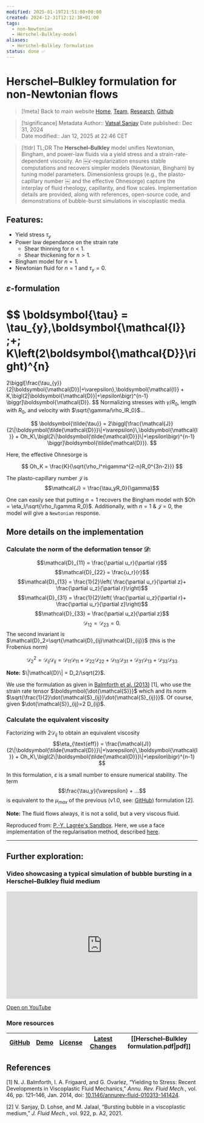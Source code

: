 ```yaml
---
modified: 2025-01-19T21:51:08+00:00
created: 2024-12-31T12:12:38+01:00
tags:
  - non-Newtonian
  - Herschel-Bulkley-model
aliases:
  - Herschel–Bulkley formulation
status: done ✅
---
```

# Herschel–Bulkley formulation for non-Newtonian flows
> [!meta] Back to main website
> [Home](https://comphy-lab.org/), [Team](https://comphy-lab.org/team), [Research](https://comphy-lab.org/research), [Github](https://github.com/comphy-lab)

> [!significance] Metadata
> Author:: [Vatsal Sanjay](https://vatsalsanjay.com)
> Date published:: Dec 31, 2024<br>
> Date modified:: Jan 12, 2025 at 22:46 CET

> [!tldr] TL;DR
> The **Herschel–Bulkley** model unifies Newtonian, Bingham, and power-law fluids via a yield stress and a strain-rate-dependent viscosity. An ￼$\epsilon$-regularization ensures stable computations and recovers simpler models (Newtonian, Bingham) by tuning model parameters. Dimensionless groups (e.g., the plasto-capillary number ￼ and the effective Ohnesorge) capture the interplay of fluid rheology, capillarity, and flow scales. Implementation details are provided, along with references, open-source code, and demonstrations of bubble-burst simulations in viscoplastic media.
## Features:
* Yield stress $\tau_y$
* Power law dependance on the strain rate
	* Shear thinning for $n < 1$. 
	* Shear thickening for $n > 1$. 
* Bingham model for $n = 1$. 
* Newtonian fluid for $n = 1$ and $\tau_y = 0$. 

## $\varepsilon$-formulation
$$
\boldsymbol{\tau} = 
\tau_{y}\,\boldsymbol{\mathcal{I}} \;+\; K\left(2\boldsymbol{\mathcal{D}}\right)^{n}
=
2\biggl[\frac{\tau_{y}}{2\|\boldsymbol{\mathcal{D}}\|+\varepsilon}\,\boldsymbol{\mathcal{I}}
+
K\,\bigl(2\|\boldsymbol{\mathcal{D}}\|+\epsilon\bigr)^{n-1}
\biggr]\boldsymbol{\mathcal{D}}.
$$
Normalizing stresses with $\gamma/R_0$, length with $R_0$, and velocity with $\sqrt{\gamma/\rho_lR_0}$...


$$
\boldsymbol{\tilde{\tau}} =
2\biggl[\frac{\mathcal{J}}{2\|\boldsymbol{\tilde{\mathcal{D}}}\|+\varepsilon}\,\boldsymbol{\mathcal{I}}
+
Oh_K\,\bigl(2\|\boldsymbol{\tilde{\mathcal{D}}}\|+\epsilon\bigr)^{n-1}
\biggr]\boldsymbol{\tilde{\mathcal{D}}}.
$$

Here, the effective Ohnesorge is

$$
Oh_K = \frac{K}{\sqrt{\rho_l^n\gamma^{2-n}R_0^{3n-2}}}
$$

The plasto-capillary number $\mathcal{J}$ is
$$\mathcal{J} = \frac{\tau_yR_0}{\gamma}$$

One can easily see that putting $n = 1$ recovers the Bingham model with $Oh = \eta_l/\sqrt{\rho_l\gamma R_0}$. Additionally, with $n = 1$ & $\mathcal{J}$ = 0, the model will give a `Newtonian` response. 

## More details on the implementation

### Calculate the norm of the deformation tensor $\boldsymbol{\mathcal{D}}$:
$$\mathcal{D}_{11} = \frac{\partial u_r}{\partial r}$$
$$\mathcal{D}_{22} = \frac{u_r}{r}$$
$$\mathcal{D}_{13} = \frac{1}{2}\left( \frac{\partial u_r}{\partial z}+ \frac{\partial u_z}{\partial r}\right)$$$$\mathcal{D}_{31} = \frac{1}{2}\left( \frac{\partial u_z}{\partial r}+ \frac{\partial u_r}{\partial z}\right)$$
$$\mathcal{D}_{33} = \frac{\partial u_z}{\partial z}$$
$$\mathcal{D}_{12} = \mathcal{D}_{23} = 0.$$
The second invariant is $\mathcal{D}_2=\sqrt{\mathcal{D}_{ij}\mathcal{D}_{ij}}$ (this is the Frobenius norm)

$$\mathcal{D}_2^2= \mathcal{D}_{ij}\mathcal{D}_{ij}= \mathcal{D}_{11}\mathcal{D}_{11} + \mathcal{D}_{22}\mathcal{D}_{22} + \mathcal{D}_{13}\mathcal{D}_{31} + \mathcal{D}_{31}\mathcal{D}_{13} + \mathcal{D}_{33}\mathcal{D}_{33}$$

**Note:** $\|\mathcal{D}\| = D_2/\sqrt{2}$.<br/>

We use the formulation as given in [Balmforth et al. (2013)](https://www.annualreviews.org/doi/pdf/10.1146/annurev-fluid-010313-141424) [1], who use the strain rate tensor $\boldsymbol{\dot{\mathcal{S}}}$ which and its norm $\sqrt{\frac{1}{2}\dot{\mathcal{S}_{ij}}\dot{\mathcal{S}_{ij}}}$. Of course, given $\dot{\mathcal{S}}_{ij}=2 D_{ij}$.

### Calculate the equivalent viscosity

Factorizing with $2 \mathcal{D}_{ij}$ to obtain an equivalent viscosity
$$\eta_{\text{eff}} = \frac{\mathcal{J}}{2\|\boldsymbol{\tilde{\mathcal{D}}}\|+\varepsilon}\,\boldsymbol{\mathcal{I}}
+
Oh_K\,\bigl(2\|\boldsymbol{\tilde{\mathcal{D}}}\|+\epsilon\bigr)^{n-1}
$$

In this formulation, $\varepsilon$ is a small number to ensure numerical stability. 
The term $$\frac{\tau_y}{\varepsilon} + ...$$is equivalent to the $\mu_{max}$ of the previous (v1.0, see: [GitHub](https://github.com/VatsalSy/Bursting-Bubble-In-a-Viscoplastic-Medium)) formulation [2].

  
**Note:** The fluid flows always, it is not a solid, but a very viscous fluid.
 

Reproduced from: [P.-Y. Lagrée's Sandbox](http://basilisk.fr/sandbox/M1EMN/Exemples/bingham_simple.c). Here, we use a face implementation of the regularisation method, described [here](http://basilisk.fr/sandbox/vatsal/GenaralizedNewtonian/Couette_NonNewtonian.c).

---

## Further exploration:

### Video showcasing a typical simulation of bubble bursting in a Herschel–Bulkley fluid medium 

<div style="position:relative;padding-bottom:56.25%;height:0;overflow:hidden;max-width:100%;">
    <iframe 
        style="position:absolute;top:0;left:0;width:100%;height:100%;border:0;"
        src="https://www.youtube.com/embed/NmvCVsiEZIA"
        title="YouTube video player"
        allow="accelerometer; autoplay; clipboard-write; encrypted-media; gyroscope; picture-in-picture"
        allowfullscreen>
    </iframe>
</div>

[Open on YouTube](https://youtu.be/NmvCVsiEZIA)

### More resources
| [GitHub](https://github.com/comphy-lab/BurstingBubble_Herschel-Bulkley) | [Demo](https://youtu.be/NmvCVsiEZIA) | [License](https://github.com/comphy-lab/BurstingBubble_Herschel-Bulkley/blob/main/LICENSE) | [Latest Changes](https://github.com/comphy-lab/BurstingBubble_Herschel-Bulkley/commits/main) | [[Herschel–Bulkley formulation.pdf\|pdf]] |
| :---------------------------------------------------------------------: | :----------------------------------: | :----------------------------------------------------------------------------------------: | :------------------------------------------------------------------------------------------: | ----------------------------------------- |

## References

[1] N. J. Balmforth, I. A. Frigaard, and G. Ovarlez, “Yielding to Stress: Recent Developments in Viscoplastic Fluid Mechanics,” _Annu. Rev. Fluid Mech._, vol. 46, pp. 121–146, Jan. 2014, doi: [10.1146/annurev-fluid-010313-141424](https://doi.org/10.1146/annurev-fluid-010313-141424).

[2] V. Sanjay, D. Lohse, and M. Jalaal, “Bursting bubble in a viscoplastic medium,” _J. Fluid Mech._, vol. 922, p. A2, 2021.